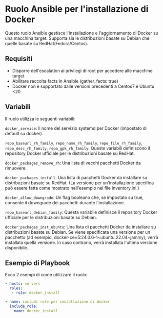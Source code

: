# Ruolo Ansible per l'installazione di Docker

Questo ruolo Ansible gestisce l'installazione e l'aggiornamento di Docker su una macchina target. Supporta sia le distribuzioni basate su Debian che quelle basate su RedHat(Fedora/Centos).



## Requisiti
- Disporre dell'escalation ai privilegi di root per accedere alle macchine target 
- Abilitare raccolta facts in Ansible (gather_facts: true)
- Docker non è supportato dalle versioni precedenti a Centos7 e Ubuntu <20


## Variabili
Il ruolo utilizza le seguenti variabili:

`docker_service`: Il nome del servizio systemd per Docker (impostato di default su docker).

`repo_baseurl_rh_family`, `repo_name_rh_family`, `repo_file_rh_family`, `repo_desc_rh_family`, `repo_gpk_rh_family`: Queste variabili definiscono il repository Docker ufficiale per le distribuzioni basate su RedHat.

`docker_packages_remove_rh`: Una lista di vecchi pacchetti Docker da rimuovere.

`docker_packages_install`: Una lista di pacchetti Docker da installare su distribuzioni basate su RedHat.
(La versione per un'installazione specifica può essere fatta come mostrato nell'esempio nel file inventory.ini.)

`docker_allow_downgrade`: Un flag booleano che, se impostato su true, consente il downgrade dei pacchetti durante l'installazione.

`repo_baseurl_debian_family`: Questa variabile definisce il repository Docker ufficiale per le distribuzioni basate su Debian.

`docker_packages_inst_ubuntu`: Una lista di pacchetti Docker da installare su distribuzioni basate su Debian. Se viene specificata una versione per un pacchetto (ad esempio, docker-ce=5:24.0.6-1~ubuntu.22.04~jammy), verrà installata quella versione. In caso contrario, verrà installata l'ultima versione disponibile.
.

## Esempio di Playbook

Ecco 2 esempi di come utilizzare il  ruolo:

```yaml
- hosts: servers
  roles:
   - role: docker_install
```

```yaml
- name: includi role per installazione di docker
  include_role: 
    name: docker_install
```
